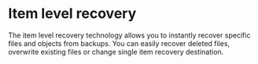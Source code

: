 # Item level recovery

The item level recovery technology allows you to instantly recover specific files and objects from backups. You can easily recover deleted files, overwrite existing files or change single item recovery destination.


